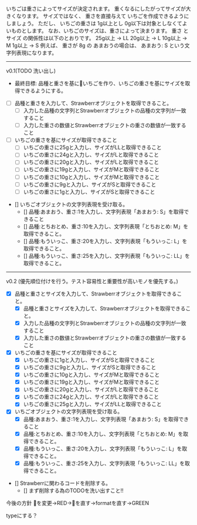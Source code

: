 いちごは重さによってサイズが決定されます。
重くなるにしたがってサイズが大きくなります。
サイズではなく、
重さを直接与えて
いちごを作成できるようにしましょう。
ただし、
いちごの重さは 1g以上とし 0g以下は対象としなくてよいものとします。
なお、いちごのサイズは、重さによって決まります。
重さ と サイズ の関係性は以下のとおりです。
25g以上 → LL
20g以上 → L
10g以上 → M
1g以上 → S
例えば、 重さが 8g の あまおうの場合は、 あまおう: S という文字列表現になります。

---
v0.1(TODO 洗い出し)

- 最終目標: 品種と重さを基にいちごを作り、いちごの重さを基にサイズを取得できるようにする。
- [ ] 品種と重さを入力して、Strawberrオブジェクトを取得できること。
  - [ ] 入力した品種の文字列とStrawberrオブジェクトの品種の文字列が一致すること
  - [ ] 入力した重さの数値とStrawberrオブジェクトの重さの数値が一致すること

- [ ] いちごの重さを基にサイズが取得できること
    - [ ] いちごの重さに25gと入力し、サイズがLLと取得できること
    - [ ] いちごの重さに24gと入力し、サイズがLと取得できること
    - [ ] いちごの重さに20gと入力し、サイズがLと取得できること
    - [ ] いちごの重さに19gと入力し、サイズがMと取得できること
    - [ ] いちごの重さに10gと入力し、サイズがMと取得できること
    - [ ] いちごの重さに9gと入力し、サイズがSと取得できること
    - [ ] いちごの重さに1gと入力し、サイズがSと取得できること

<!-- TODO: 課題1の仕様も満たす様にテストをすること -->
- [] いちごオブジェクトの文字列表現を受け取る。
  - [] 品種:あまおう、重さ:1を入力し、文字列表現「あまおう: S」を取得できること
  - [] 品種:とちおとめ、重さ:10を入力し、文字列表現「とちおとめ: M」を取得できること。
  - [] 品種:もういっこ、重さ:20を入力し、文字列表現「もういっこ: L」を取得できること。
  - [] 品種:もういっこ、重さ:25を入力し、文字列表現「もういっこ: LL」を取得できること。

---
v0.2 (優先順位付けを行う。テスト容易性と重要性が高いモノを優先する。)
- [x] 品種と重さとサイズを入力して、Strawberrオブジェクトを取得できること。
  - [x] 品種と重さとサイズを入力して、Strawberrオブジェクトを取得できること。
  - [x] 入力した品種の文字列とStrawberrオブジェクトの品種の文字列が一致すること
  - [x] 入力した重さの数値とStrawberrオブジェクトの重さの数値が一致すること

- [x] いちごの重さを基にサイズが取得できること
    - [x] いちごの重さに1gと入力し、サイズがSと取得できること
    - [x] いちごの重さに9gと入力し、サイズがSと取得できること
    - [x] いちごの重さに10gと入力し、サイズがMと取得できること
    - [x] いちごの重さに19gと入力し、サイズがMと取得できること
    - [x] いちごの重さに20gと入力し、サイズがLと取得できること
    - [x] いちごの重さに24gと入力し、サイズがLと取得できること
    - [x] いちごの重さに25gと入力し、サイズがLLと取得できること

- [x] いちごオブジェクトの文字列表現を受け取る。
  - [x] 品種:あまおう、重さ:1を入力し、文字列表現「あまおう: S」を取得できること
  - [x] 品種:とちおとめ、重さ:10を入力し、文字列表現「とちおとめ: M」を取得できること。
  - [x] 品種:もういっこ、重さ:20を入力し、文字列表現「もういっこ: L」を取得できること。
  - [x] 品種:もういっこ、重さ:25を入力し、文字列表現「もういっこ: LL」を取得できること。

- [] Strawberrに関わるコードを削除する。
  - [] まず削除する為のTODOを洗い出すこと!!

今後の方針
  🍓を変更→RED→🍓を直す→formatを直す→GREEN

typeにする？